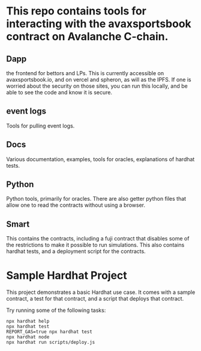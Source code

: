 # This repo contains tools for interacting with the avaxsportsbook contract on Avalanche C-chain.

## Dapp

the frontend for bettors and LPs. This is currently accessible on avaxsportsbook.io, and on vercel and spheron, as will as the IPFS. If one is worried about the security on those sites, you can run this locally, and be able to see the code and know it is secure.

## event logs
Tools for pulling event logs.
## Docs
Various documentation, examples, tools for oracles, explanations of hardhat tests.
## Python
Python tools, primarily for oracles. There are also getter python files that allow one to read the contracts without using a browser.
## Smart
This contains the contracts, including a fuji contract that disables some of the restrictions to make it possible to run simulations. This also contains hardhat tests, and a deployment script for the contracts.



# Sample Hardhat Project

This project demonstrates a basic Hardhat use case. It comes with a sample contract, a test for that contract, and a script that deploys that contract.

Try running some of the following tasks:

```shell
npx hardhat help
npx hardhat test
REPORT_GAS=true npx hardhat test
npx hardhat node
npx hardhat run scripts/deploy.js
```
